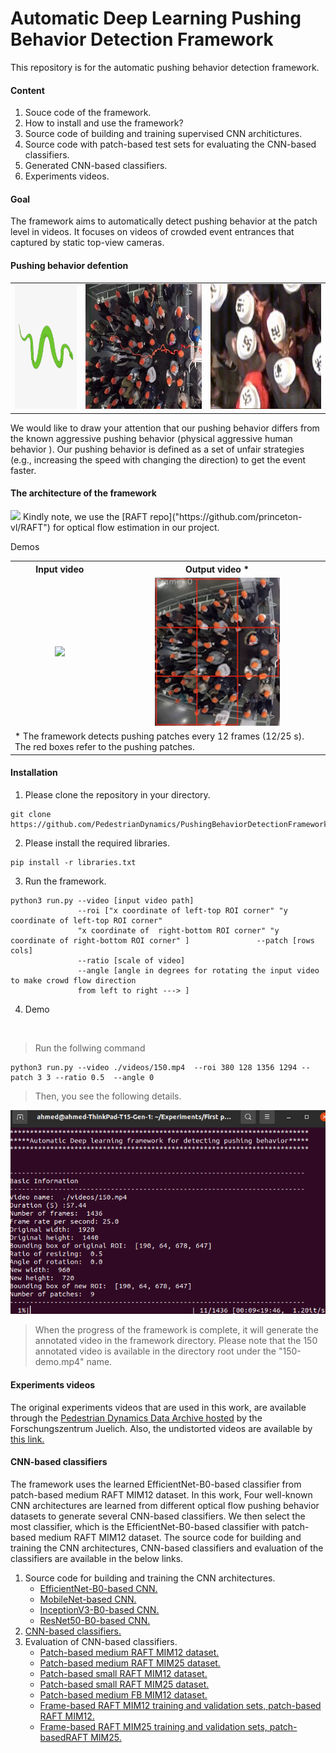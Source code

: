 # Automatic Deep Learning Pushing Behavior Detection Framework

This repository is for the automatic pushing behavior detection framework. 
#### Content
1. Souce code of the framework.
2. How to install and use the framework?
3. Source code of building and training supervised CNN architictures.
4. Source code with patch-based test sets for evaluating the CNN-based classifiers. 
5. Generated CNN-based classifiers.
6. Experiments videos.

#### Goal
The framework aims to automatically detect pushing behavior at the patch level in videos. It focuses on videos of crowded event entrances that captured by static top-view cameras.
#### Pushing behavior defention
<table border="0" width="100%" align="center">
<tr>
    <td align="center"> <img src="./files/snake.jpeg" height="200"/>  </td>
    <td align="center"> <img src="./files/snakemotion.jpg" height="200"/>  </td>
    <td align="center"> <img src="./files/pb.gif" height="200"/>  </td>
</tr>
</table>



We would like to draw your attention that our pushing behavior differs from the known aggressive pushing behavior (physical aggressive human behavior ). Our pushing behavior is defined as a set of unfair strategies (e.g., increasing the speed with changing the direction) to get the event faster.


#### The architecture of the framework
<img src="./files/framework1.png"/>
Kindly note, we use the [RAFT repo]("https://github.com/princeton-vl/RAFT") for optical flow estimation in our project.

Demos
<table border="0" width="100%" align="center">
<tr>
   <th align="cenetr"> Input video </th>
   <th align="cenetr"> Output video * </th>
   
</tr>
<tr>
   <td align="center"> <img src="./files/input150-distorted.gif" width="300"/> </td>
   <td align="center"> <img src="./files/output150-distorted.gif" width="200"/> </td>
</tr>


<tr>
   <td colspan="2"> * The framework detects pushing patches every 12 frames (12/25 s). The red boxes refer to the pushing patches. </td>
</tr>
</table>

#### Installation
1. Please clone the repository in your directory.
```
git clone https://github.com/PedestrianDynamics/PushingBehaviorDetectionFramework.git
```
2. Please install the required libraries.
```
pip install -r libraries.txt
```
3. Run the framework. 
```
python3 run.py --video [input video path]  
               --roi ["x coordinate of left-top ROI corner" "y coordinate of left-top ROI corner"
               "x coordinate of  right-bottom ROI corner" "y coordinate of right-bottom ROI corner" ]               --patch [rows cols]    
               --ratio [scale of video]   
               --angle [angle in degrees for rotating the input video to make crowd flow direction
               from left to right ---> ]
```   
4. Demo 
<br/>

>Run the follwing command

```   
python3 run.py --video ./videos/150.mp4  --roi 380 128 1356 1294 --patch 3 3 --ratio 0.5  --angle 0
```  
> Then, you  see the following details.

<img src="./files/run.png"/>

> When the progress of the framework is complete, it will generate the annotated video in the framework directory. Please note that the 150 annotated video is available in the directory root under the "150-demo.mp4" name.

#### Experiments videos

The original experiments videos that are used in this work, are available through the [Pedestrian Dynamics Data Archive hosted](http://ped.fz-juelich.de/da/2018crowdqueue) by the Forschungszentrum Juelich. Also, the undistorted videos are available by [this link.](https://drive.google.com/drive/folders/16eZhC9mnUQUXxUeIUXd6xwBU2fSf3qCz?usp=sharing) 

#### CNN-based classifiers

The framework uses the learned EfficientNet-B0-based classifier from patch-based medium RAFT MIM12 dataset. In this work, Four well-known CNN architectures are learned from different optical flow pushing behavior datasets to generate several CNN-based classifiers. We then select the most classifier, which is the EfficientNet-B0-based classifier with patch-based medium RAFT MIM12 dataset.
The source code for building and training the CNN architectures, CNN-based classifiers and evaluation of the classifiers are available in the below links.
1. Source code for building and training the CNN architectures.
   * [EfficientNet-B0-based CNN.](./CNN/CNN-Architectures/efficientNetB0.ipynb)
   * [MobileNet-based CNN.](./CNN/CNN-Architectures/InceptionV3.ipynb)
   * [InceptionV3-B0-based CNN.](./CNN/CNN-Architectures/MobileNet.ipynb/InceptionV3.ipynb)
   * [ResNet50-B0-based CNN.](./CNN/CNN-Architectures/ResNet50.ipynb)
2. [CNN-based classifiers.](https://drive.google.com/drive/folders/1vmgYufnt4_NNQUE9PGYZLkrn5DmErENu?usp=sharing)
3. Evaluation of CNN-based classifiers.
   * [Patch-based medium RAFT MIM12 dataset.](./CNN/Classifiers-evaluation/patch-based-medium-RAFT-MIM12/)
   * [Patch-based medium RAFT MIM25 dataset.](./CNN/Classifiers-evaluation/patch-based-medium-RAFT-MIM25/)
   * [Patch-based small RAFT MIM12 dataset.](./CNN/Classifiers-evaluation/patch-based-small-RAFT-MIM12/)
   * [Patch-based small RAFT MIM25 dataset.](./CNN/Classifiers-evaluation/patch-based-small-RAFT-MIM25/)
   * [Patch-based medium FB MIM12 dataset.](./CNN/Classifiers-evaluation/patch-based-medium-FB-MM12/)
   * [Frame-based RAFT MIM12 training and validation sets, patch-based RAFT MIM12.](./CNN/Classifiers-evaluation/frame-based-RAFT-MIM12/)
   * [Frame-based RAFT MIM25 training and validation sets, patch-basedRAFT MIM25.](./CNN/Classifiers-evaluation/frame-based-RAFT-MIM25/)
   


  
